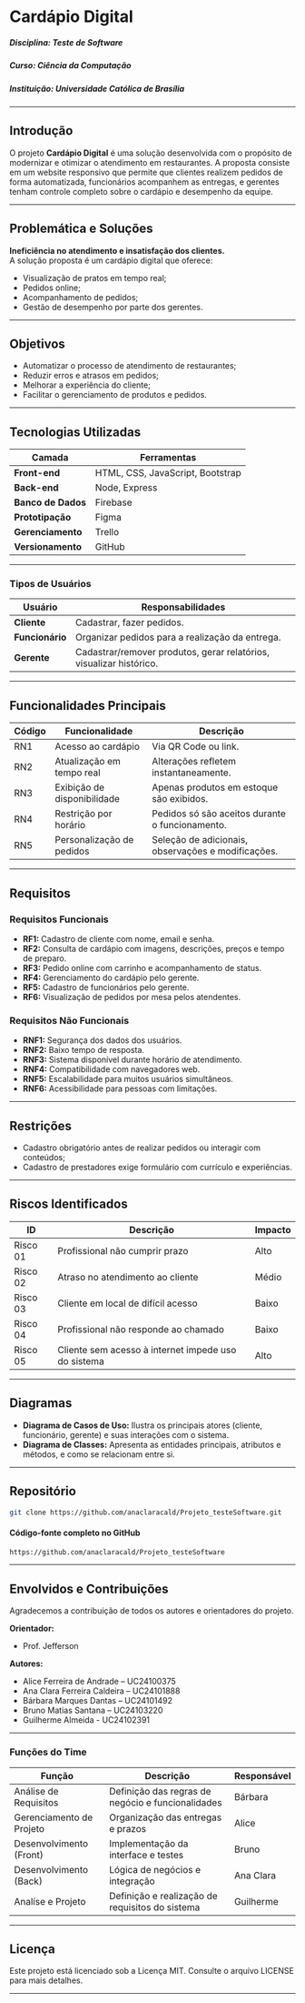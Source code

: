 # Cardápio Digital

##### **Disciplina:** Teste de Software  
##### **Curso:** Ciência da Computação  
##### **Instituição:** Universidade Católica de Brasília  

---

## Introdução

O projeto **Cardápio Digital** é uma solução desenvolvida com o propósito de modernizar e otimizar o atendimento em restaurantes. A proposta consiste em um website responsivo que permite que clientes realizem pedidos de forma automatizada, funcionários acompanhem as entregas, e gerentes tenham controle completo sobre o cardápio e desempenho da equipe.

---

## Problemática e Soluções

**Ineficiência no atendimento e insatisfação dos clientes.**  
A solução proposta é um cardápio digital que oferece:

- Visualização de pratos em tempo real;
- Pedidos online;
- Acompanhamento de pedidos;
- Gestão de desempenho por parte dos gerentes.

---

## Objetivos

- Automatizar o processo de atendimento de restaurantes;
- Reduzir erros e atrasos em pedidos;
- Melhorar a experiência do cliente;
- Facilitar o gerenciamento de produtos e pedidos.

---

## Tecnologias Utilizadas

| Camada         | Ferramentas                                      |
|----------------|--------------------------------------------------|
| **Front-end**  | HTML, CSS, JavaScript, Bootstrap                 |
| **Back-end**   | Node, Express                                         |
| **Banco de Dados** | Firebase                          |
| **Prototipação** | Figma                                         |
| **Gerenciamento** | Trello                                       |
| **Versionamento** | GitHub                                 |

---

### Tipos de Usuários

| Usuário     | Responsabilidades |
|-------------|-------------------|
| **Cliente** | Cadastrar, fazer pedidos. |
| **Funcionário** | Organizar pedidos para a realização da entrega. |
| **Gerente** | Cadastrar/remover produtos, gerar relatórios, visualizar histórico. |

---

## Funcionalidades Principais

| Código | Funcionalidade               | Descrição                                                                 |
|--------|------------------------------|---------------------------------------------------------------------------|
| RN1    | Acesso ao cardápio           | Via QR Code ou link.                                                       |
| RN2    | Atualização em tempo real    | Alterações refletem instantaneamente.                                     |
| RN3    | Exibição de disponibilidade  | Apenas produtos em estoque são exibidos.                                  |
| RN4    | Restrição por horário        | Pedidos só são aceitos durante o funcionamento.                           |
| RN5    | Personalização de pedidos    | Seleção de adicionais, observações e modificações.                        |

---

## Requisitos

### Requisitos Funcionais

- **RF1:** Cadastro de cliente com nome, email e senha.
- **RF2:** Consulta de cardápio com imagens, descrições, preços e tempo de preparo.
- **RF3:** Pedido online com carrinho e acompanhamento de status.
- **RF4:** Gerenciamento do cardápio pelo gerente.
- **RF5:** Cadastro de funcionários pelo gerente.
- **RF6:** Visualização de pedidos por mesa pelos atendentes.

### Requisitos Não Funcionais

- **RNF1:** Segurança dos dados dos usuários.
- **RNF2:** Baixo tempo de resposta.
- **RNF3:** Sistema disponível durante horário de atendimento.
- **RNF4:** Compatibilidade com navegadores web.
- **RNF5:** Escalabilidade para muitos usuários simultâneos.
- **RNF6:** Acessibilidade para pessoas com limitações.

---

## Restrições

- Cadastro obrigatório antes de realizar pedidos ou interagir com conteúdos;
- Cadastro de prestadores exige formulário com currículo e experiências.

---

## Riscos Identificados

| ID       | Descrição                                                                 | Impacto |
|----------|---------------------------------------------------------------------------|---------|
| Risco 01 | Profissional não cumprir prazo                                            | Alto    |
| Risco 02 | Atraso no atendimento ao cliente                                          | Médio   |
| Risco 03 | Cliente em local de difícil acesso                                        | Baixo   |
| Risco 04 | Profissional não responde ao chamado                                      | Baixo   |
| Risco 05 | Cliente sem acesso à internet impede uso do sistema                      | Alto    |

---

## Diagramas

- **Diagrama de Casos de Uso:** Ilustra os principais atores (cliente, funcionário, gerente) e suas interações com o sistema.
- **Diagrama de Classes:** Apresenta as entidades principais, atributos e métodos, e como se relacionam entre si.

---

## Repositório

```bash 
git clone https://github.com/anaclaracald/Projeto_testeSoftware.git
```

#### Código-fonte completo no GitHub

```bash 
https://github.com/anaclaracald/Projeto_testeSoftware
```

---

## Envolvidos e Contribuições
Agradecemos a contribuição de todos os autores e orientadores do projeto.

**Orientador:** 
- Prof. Jefferson  

**Autores:**
- Alice Ferreira de Andrade – UC24100375
- Ana Clara Ferreira Caldeira – UC24101888
- Bárbara Marques Dantas – UC24101492
- Bruno Matias Santana – UC24103220
- Guilherme Almeida - UC24102391

---

### Funções do Time

| Função                  | Descrição                                            | Responsável     |
|-------------------------|------------------------------------------------------|-----------------|
| Análise de Requisitos   | Definição das regras de negócio e funcionalidades    | Bárbara         |
| Gerenciamento de Projeto| Organização das entregas e prazos                    | Alice           |
| Desenvolvimento (Front) | Implementação da interface e testes                  | Bruno           |
| Desenvolvimento (Back)  | Lógica de negócios e integração                      | Ana Clara       |
| Analíse e Projeto       | Definição e realização de requisitos do sistema      | Guilherme       |

---

## Licença 

Este projeto está licenciado sob a Licença MIT. Consulte o arquivo LICENSE para mais detalhes.

---
